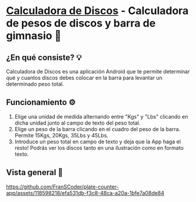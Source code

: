 # [Calculadora de Discos](https://play.google.com/store/apps/details?id=com.franscoder.platecounterapp) - Calculadora de pesos de discos y barra de gimnasio :muscle:

## ¿En qué consiste? :bulb:

Calculadora de Discos es una aplicación Android que te permite determinar qué y cuantos discos debes colocar en la barra para levantar un determinado peso total.

## Funcionamiento :gear:

1. Elige una unidad de medida alternando entre "Kgs" y "Lbs" clicando en dicha unidad junto al campo de texto del peso total.
2. Elige un peso de la barra clicando en el cuadro del peso de la barra. Permite 15Kgs, 20Kgs, 35Lbs y 45Lbs.
3. Introduce un peso total en campo de texto y deja que la App haga el resto! Podrás ver los discos tanto en una ilustración como en formato texto.

## Vista general :iphone:

https://github.com/FranSCoder/plate-counter-app/assets/118598218/efa531db-f3c8-48ca-a20a-1bfe7a08de84

